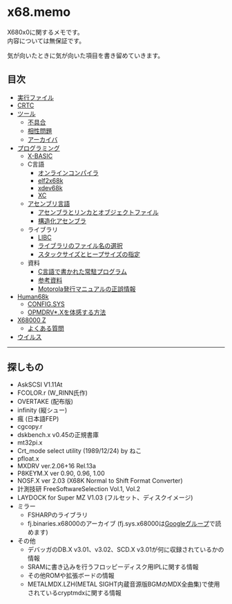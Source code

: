 # x68.memo
X680x0に関するメモです。  
内容については無保証です。

気が向いたときに気が向いた項目を書き留めていきます。

## 目次
* [実行ファイル](execfile.md)
* [CRTC](crtc.md)
* [ツール](tool/README.md)
  * [不具合](tool/bugs.md)
  * [相性問題](tool/conflict.md)
  * [アーカイバ](tool/archiver.md)
* [プログラミング](prog/README.md)
  * [X-BASIC](prog/xbasic.md)
  * C言語
    * [オンラインコンパイラ](prog/onlinecompiler.md)
    * [elf2x68k](prog/elf2x68k.md)
    * [xdev68k](prog/xdev68k.md)
    * [XC](prog/xc/README.md)
  * [アセンブリ言語](prog/asm.md)
    * [アセンブラとリンカとオブジェクトファイル](prog/aslkobj.md)
    * [構造化アセンブラ](prog/structured_asm.md)
  * ライブラリ
    * [LIBC](prog/libc/README.md)
    * [ライブラリのファイル名の選択](prog/libfilename.md)
    * [スタックサイズとヒープサイズの指定](prog/stack_heap.md)
  * 資料
    * [C言語で書かれた常駐プログラム](prog/tsr_written_in_c.md)
    * [参考資料](prog/reference.md)
    * [Motorola発行マニュアルの正誤情報](prog/m68um_errata.md)
* [Human68k](human68k/README.md)
  * [CONFIG.SYS](human68k/configsys/README.md)
  * [OPMDRV*.Xを体感する方法](human68k/opmdrv.md)
* [X68000 Z](x68z/README.md)
  * [よくある質問](x68z/faq.md)
* [ウイルス](virus.md)


----

## 探しもの

* AskSCSI V1.11At
* FCOLOR.r (W_RINN氏作)
* OVERTAKE (配布版)
* infinity (縦シュー)
* 瘋 (日本語FEP)
* cgcopy.r
* dskbench.x v0.45の正規書庫
* mt32pi.x
* Crt_mode select utility (1989/12/24) by ねこ
* pfloat.x
* MXDRV ver.2.06+16 Rel.13a
* P8KEYM.X ver 0.90, 0.96, 1.00
* NOSF.X ver 2.03 (X68K Normal to Shift Format Converter)
* 計測技研 FreeSoftwareSelection Vol.1, Vol.2
* LAYDOCK for Super MZ V1.03 (フルセット、ディスクイメージ)
* ミラー
  * FSHARPのライブラリ
  * fj.binaries.x68000のアーカイブ
    (fj.sys.x68000は[Googleグループ](https://groups.google.com/g/fj.sys.x68000)で読めます)
* その他
  * デバッガのDB.X v3.01、v3.02、SCD.X v3.01が何に収録されているかの情報
  * SRAMに書き込みを行うフロッピーディスク用IPLに関する情報
  * その他ROMや拡張ボードの情報
  * METALMDX.LZH(METAL SIGHT内蔵音源版BGMのMDX全曲集)で使用されているcryptmdxに関する情報

